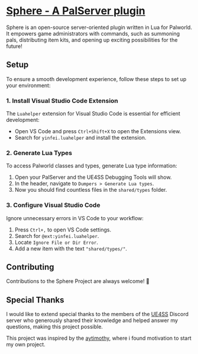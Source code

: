 # [Sphere - A PalServer plugin](https://www.curseforge.com/palworld/lua-code-mods/sphere)
Sphere is an open-source server-oriented plugin written in Lua for Palworld. It empowers game administrators with commands, such as summoning pals, distributing item kits, and opening up exciting possibilities for the future!

## Setup
To ensure a smooth development experience, follow these steps to set up your environment:

### 1. Install Visual Studio Code Extension
The `Luahelper` extension for Visual Studio Code is essential for efficient development:
- Open VS Code and press `Ctrl+Shift+X` to open the Extensions view.
- Search for `yinfei.luahelper` and install the extension.

### 2. Generate Lua Types
To access Palworld classes and types, generate Lua type information:
   1. Open your PalServer and the UE4SS Debugging Tools will show.
   2. In the header, navigate to `Dumpers > Generate Lua types`.
   3. Now you should find countless files in the `shared/types` folder.

### 3. Configure Visual Studio Code
Ignore unnecessary errors in VS Code to your workflow:
   1. Press `Ctrl+,` to open VS Code settings.
   2. Search for `@ext:yinfei.luahelper`.
   3. Locate `Ignore File or Dir Error`.
   4. Add a new item with the text `"shared/types/"`.

## Contributing
Contributions to the Sphere Project are always welcome! 🚀

## Special Thanks
I would like to extend special thanks to the members of the [UE4SS](https://discord.com/invite/7qhRGHF9Tt) Discord server who generously shared their knowledge and helped answer my questions, making this project possible.

This project was inspired by the [aytimothy](https://github.com/aytimothy/PalworldEssentials/), where i found motivation to start my own project.
